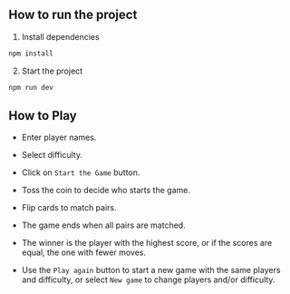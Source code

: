 ## How to run the project

1. Install dependencies

```bash
npm install
```

2. Start the project

```bash
npm run dev
```

## How to Play

- Enter player names.

- Select difficulty.

- Click on `Start the Game` button.

- Toss the coin to decide who starts the game.

- Flip cards to match pairs.

- The game ends when all pairs are matched.

- The winner is the player with the highest score, or if the scores are equal, the one with fewer moves.

- Use the `Play again` button to start a new game with the same players and difficulty, or select `New game` to change players and/or difficulty. 

